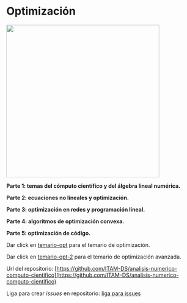 # Optimización

<img src="https://dl.dropboxusercontent.com/s/0woqoj8foo5eco9/level_set_of_func.png?dl=0" heigth="400" width="400">

**Parte 1: temas del cómputo científico y del álgebra lineal numérica.**
    
**Parte 2: ecuaciones no lineales y optimización.**

**Parte 3: optimización en redes y programación lineal.**

**Parte 4: algoritmos de optimización convexa.**

**Parte 5: optimización de código.**

Dar click en [temario-opt](https://drive.google.com/file/d/1dj7bU5uN_ngEhUxhKL9YzCfPGLVc8Z0j/view?usp=sharing) para el temario de optimización.

Dar click en [temario-opt-2](https://drive.google.com/file/d/17ydFChBFxxAOzsIPwUu90KR01zRXdCNZ/view?usp=sharing) para el temario de optimización avanzada.

Url del repositorio: [https://github.com/ITAM-DS/analisis-numerico-computo-cientifico](https://github.com/ITAM-DS/analisis-numerico-computo-cientifico)

Liga para crear *issues* en repositorio: [liga para issues](https://github.com/ITAM-DS/analisis-numerico-computo-cientifico/issues/new?title=Issue%20on&body=Your%20issue%20content%20here)    


